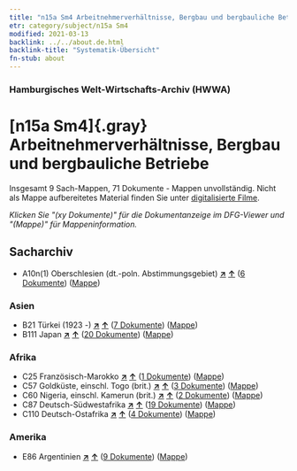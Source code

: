 ```yaml
---
title: "n15a Sm4 Arbeitnehmerverhältnisse, Bergbau und bergbauliche Betriebe"
etr: category/subject/n15a Sm4
modified: 2021-03-13
backlink: ../../about.de.html
backlink-title: "Systematik-Übersicht"
fn-stub: about
---
```


### Hamburgisches Welt-Wirtschafts-Archiv (HWWA)
# [n15a Sm4]{.gray}&#8201; Arbeitnehmerverhältnisse, Bergbau und bergbauliche Betriebe&#160; 




Insgesamt 9 Sach-Mappen, 71 Dokumente - Mappen unvollständig.
Nicht als Mappe aufbereitetes Material finden Sie unter [digitalisierte Filme](/film/h1_sh).

_Klicken Sie "(xy Dokumente)" für die Dokumentanzeige im DFG-Viewer und "(Mappe)" für Mappeninformation._

## Sacharchiv



- A10n(1) Oberschlesien (dt.-poln. Abstimmungsgebiet) [**&nearr;**](../../../geo/i/140948/about.de.html "Oberschlesien (dt.-poln. Abstimmungsgebiet) (alle Mappen)") [**&uarr;**](../../../geo/about.de.html#A10n(1) "Ländersystematik") (<a href="https://pm20.zbw.eu/dfgview/sh/140948,145209" title="über: Oberschlesien (dt.-poln. Abstimmungsgebiet) : Arbeitnehmerverhältnisse, Bergbau und bergbauliche Betriebe" target="_blank">6 Dokumente</a>) ([Mappe](http://purl.org/pressemappe20/folder/sh/140948,145209))

### Asien

- B21 Türkei (1923 -) [**&nearr;**](../../../geo/i/141111/about.de.html "Türkei (1923 -) (alle Mappen)") [**&uarr;**](../../../geo/about.de.html#B21 "Ländersystematik") (<a href="https://pm20.zbw.eu/dfgview/sh/141111,145209" title="über: Türkei (1923 -) : Arbeitnehmerverhältnisse, Bergbau und bergbauliche Betriebe" target="_blank">7 Dokumente</a>) ([Mappe](http://purl.org/pressemappe20/folder/sh/141111,145209))
- B111 Japan [**&nearr;**](../../../geo/i/141272/about.de.html "Japan (alle Mappen)") [**&uarr;**](../../../geo/about.de.html#B111 "Ländersystematik") (<a href="https://pm20.zbw.eu/dfgview/sh/141272,145209" title="über: Japan : Arbeitnehmerverhältnisse, Bergbau und bergbauliche Betriebe" target="_blank">20 Dokumente</a>) ([Mappe](http://purl.org/pressemappe20/folder/sh/141272,145209))

### Afrika

- C25 Französisch-Marokko [**&nearr;**](../../../geo/i/141358/about.de.html "Französisch-Marokko (alle Mappen)") [**&uarr;**](../../../geo/about.de.html#C25 "Ländersystematik") (<a href="https://pm20.zbw.eu/dfgview/sh/141358,145209" title="über: Französisch-Marokko : Arbeitnehmerverhältnisse, Bergbau und bergbauliche Betriebe" target="_blank">1 Dokumente</a>) ([Mappe](http://purl.org/pressemappe20/folder/sh/141358,145209))
- C57 Goldküste, einschl. Togo (brit.) [**&nearr;**](../../../geo/i/141406/about.de.html "Goldküste, einschl. Togo (brit.) (alle Mappen)") [**&uarr;**](../../../geo/about.de.html#C57 "Ländersystematik") (<a href="https://pm20.zbw.eu/dfgview/sh/141406,145209" title="über: Goldküste, einschl. Togo (brit.) : Arbeitnehmerverhältnisse, Bergbau und bergbauliche Betriebe" target="_blank">3 Dokumente</a>) ([Mappe](http://purl.org/pressemappe20/folder/sh/141406,145209))
- C60 Nigeria, einschl. Kamerun (brit.) [**&nearr;**](../../../geo/i/141409/about.de.html "Nigeria, einschl. Kamerun (brit.) (alle Mappen)") [**&uarr;**](../../../geo/about.de.html#C60 "Ländersystematik") (<a href="https://pm20.zbw.eu/dfgview/sh/141409,145209" title="über: Nigeria, einschl. Kamerun (brit.) : Arbeitnehmerverhältnisse, Bergbau und bergbauliche Betriebe" target="_blank">2 Dokumente</a>) ([Mappe](http://purl.org/pressemappe20/folder/sh/141409,145209))
- C87 Deutsch-Südwestafrika [**&nearr;**](../../../geo/i/141450/about.de.html "Deutsch-Südwestafrika (alle Mappen)") [**&uarr;**](../../../geo/about.de.html#C87 "Ländersystematik") (<a href="https://pm20.zbw.eu/dfgview/sh/141450,145209" title="über: Deutsch-Südwestafrika : Arbeitnehmerverhältnisse, Bergbau und bergbauliche Betriebe" target="_blank">19 Dokumente</a>) ([Mappe](http://purl.org/pressemappe20/folder/sh/141450,145209))
- C110 Deutsch-Ostafrika [**&nearr;**](../../../geo/i/141471/about.de.html "Deutsch-Ostafrika (alle Mappen)") [**&uarr;**](../../../geo/about.de.html#C110 "Ländersystematik") (<a href="https://pm20.zbw.eu/dfgview/sh/141471,145209" title="über: Deutsch-Ostafrika : Arbeitnehmerverhältnisse, Bergbau und bergbauliche Betriebe" target="_blank">4 Dokumente</a>) ([Mappe](http://purl.org/pressemappe20/folder/sh/141471,145209))

### Amerika

- E86 Argentinien [**&nearr;**](../../../geo/i/141692/about.de.html "Argentinien (alle Mappen)") [**&uarr;**](../../../geo/about.de.html#E86 "Ländersystematik") (<a href="https://pm20.zbw.eu/dfgview/sh/141692,145209" title="über: Argentinien : Arbeitnehmerverhältnisse, Bergbau und bergbauliche Betriebe" target="_blank">9 Dokumente</a>) ([Mappe](http://purl.org/pressemappe20/folder/sh/141692,145209))



